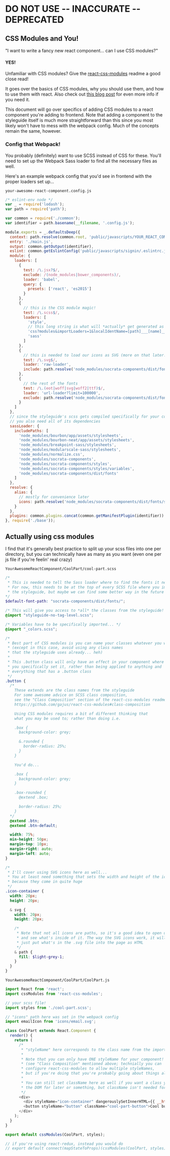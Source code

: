 # DO NOT USE -- INACCURATE -- DEPRECATED

## CSS Modules and You!

"I want to write a fancy new react component... can I use CSS modules?"
#### YES!

Unfamiliar with CSS modules? Give the [react-css-modules](https://github.com/gajus/react-css-modules) readme a good close read!

It goes over the basics of CSS modules, why you should use them, and how to use them with react.
Also check out [this blog post](https://glenmaddern.com/articles/css-modules) for even more info if you need it.


This document will go over specifics of adding CSS modules to a react component you're adding to frontend.
Note that adding a component to the styleguide itself is much more straightforward than this since you most likely won't have to mess with the
webpack config. Much of the concepts remain the same, however.

### Config that Webpack!

You probably (definitely) want to use SCSS instead of CSS for these. You'll need to set up the Webpack Sass loader to find all the necessary files as well.

Here's an example webpack config that you'd see in frontend with the proper loaders set up...

`your-awesome-react-component.config.js`
```js
/* eslint-env node */
var _ = require('lodash');
var path = require('path');

var common = require('./common');
var identifier = path.basename(__filename, '.config.js');

module.exports = _.defaultsDeep({
  context: path.resolve(common.root, 'public/javascripts/YOUR_REACT_COMPONENT'),
  entry: './main.js',
  output: common.getOutput(identifier),
  eslint: common.getEslintConfig('public/javascripts/signin/.eslintrc.json'),
  module: {
    loaders: [
      {
        test: /\.jsx?$/,
        exclude: /(node_modules|bower_components)/,
        loader: 'babel',
        query: {
          presets: ['react', 'es2015']
        }
      },
      {
        // this is the CSS module magic!
        test: /\.scss$/,
        loaders: [
          'style',
          // this long string is what will *actually* get generated as the classname for your components
          'css?modules&importLoaders=1&localIdentName=[path]___[name]__[local]___[hash:base64:5]',
          'sass'
        ]
      },
      {
        // this is needed to load our icons as SVG (more on that later!)
        test: /\.svg$/,
        loader: 'raw-loader',
        include: path.resolve('node_modules/socrata-components/dist/fonts/svg')
      },
      {
        // the rest of the fonts
        test: /\.(eot|woff|svg|woff2|ttf)$/,
        loader: 'url-loader?limit=100000',
        exclude: path.resolve('node_modules/socrata-components/dist/fonts/svg')
      }
    ]
  },
  // since the styleguide's scss gets compiled specifically for your component,
  // you also need all of its dependencies
  sassLoader: {
    includePaths: [
      'node_modules/bourbon/app/assets/stylesheets',
      'node_modules/bourbon-neat/app/assets/stylesheets',
      'node_modules/breakpoint-sass/stylesheets',
      'node_modules/modularscale-sass/stylesheets',
      'node_modules/normalize.css',
      'node_modules/socrata-components',
      'node_modules/socrata-components/styles',
      'node_modules/socrata-components/styles/variables',
      'node_modules/socrata-components/dist/fonts'
    ]
  },
  resolve: {
    alias: {
      // mostly for convenience later
      icons: path.resolve('node_modules/socrata-components/dist/fonts/svg')
    }
  },
  plugins: common.plugins.concat(common.getManifestPlugin(identifier))
}, require('./base'));
```

## Actually using css modules

I find that it's generally best practice to split up your scss files into one per directory, but you can technically have as many as you want (even one per js file if you're feelin' real crazy)

`YourAwesomeReactComponent/CoolPart/cool-part.scss`
```scss
/*
 * This is needed to tell the Sass loader where to find the fonts it needs...
 * For now, this needs to be at the top of every SCSS file where you import
 * the styleguide, but maybe we can find some better way in the future
*/
$default-font-path: "socrata-components/dist/fonts/";

/* This will give you access to *all* the classes from the styleguide! */
@import "styleguide-no-tag-level.scss";

/* Variables have to be specifically imported... */
@import "_colors.scss";

/*
 * Best part of CSS modules is you can name your classes whatever you want!
 * (except in this case, avoid using any class names
 * that the styleguide uses already... heh)
 *
 * This .button class will only have an effect in your component where
 * you specifically set it, rather than being applied to anything and
 * everything that has a .button class
 */
.button {
  /*
    These extends are the class names from the styleguide
    For some awesome advice on SCSS class composition,
    see the "Class Composition" section of the react-css-modules readme
    https://github.com/gajus/react-css-modules#class-composition

    Using CSS modules requires a bit of different thinking that
    what you may be used to; rather than doing i.e.

    .box {
      background-color: grey;

      &.rounded {
        border-radius: 25%;
      }
    }

    You'd do...

    .box {
      background-color: grey;
    }

    .box-rounded {
      @extend .box;

      border-radius: 25%;
    }
  */
  @extend .btn;
  @extend .btn-default;

  width: 75%;
  min-height: 50px;
  margin-top: 10px;
  margin-right: auto;
  margin-left: auto;
}

/*
 * I'll cover using SVG icons here as well...
 * You at least need something that sets the width and height of the icon,
 * because they come in quite huge
 */
.icon-container {
  width: 20px;
  height: 20px;

  & svg {
    width: 20px;
    height: 20px;

    /*
     * Note that not all icons are paths, so it's a good idea to open up the .svg file
     * and see what's inside of it. The way the SVG icons work, it will *literally*
     * just put what's in the .svg file into the page as HTML
     */
    & path {
      fill: $light-grey-1;
    }
  }
}
```


`YourAwesomeReactComponent/CoolPart/CoolPart.js`
```js
import React from 'react';
import cssModules from 'react-css-modules';

// your scss file!
import styles from './cool-part.scss';

// "icons" path here was set in the webpack config
import emailIcon from 'icons/email.svg';

class CoolPart extends React.Component {
  render() {
    return (
      /*
       * "styleName" here corresponds to the class name from the imported stylesheet
       *
       * Note that you can only have ONE styleName for your component!
       * (see "Class Composition" mentioned above; technially you can
       * configure react-css-modules to allow multiple styleNames,
       * but if you're doing that you're probably going about things all wrong)
       *
       * You can still set className here as well if you want a class you can query
       * the DOM for later or something, but className isn't needed for styles at all
       */
      <div>
        <div styleName="icon-container" dangerouslySetInnerHTML={{ __html: emailIcon }} />
        <button styleName="button" className="cool-part-button">Cool button!</button>
      </div>
    );
  }
}

export default cssModules(CoolPart, styles);

// if you're using react-redux, instead you would do
// export default connect(mapStateToProps)(cssModules(CoolPart, styles));
```
